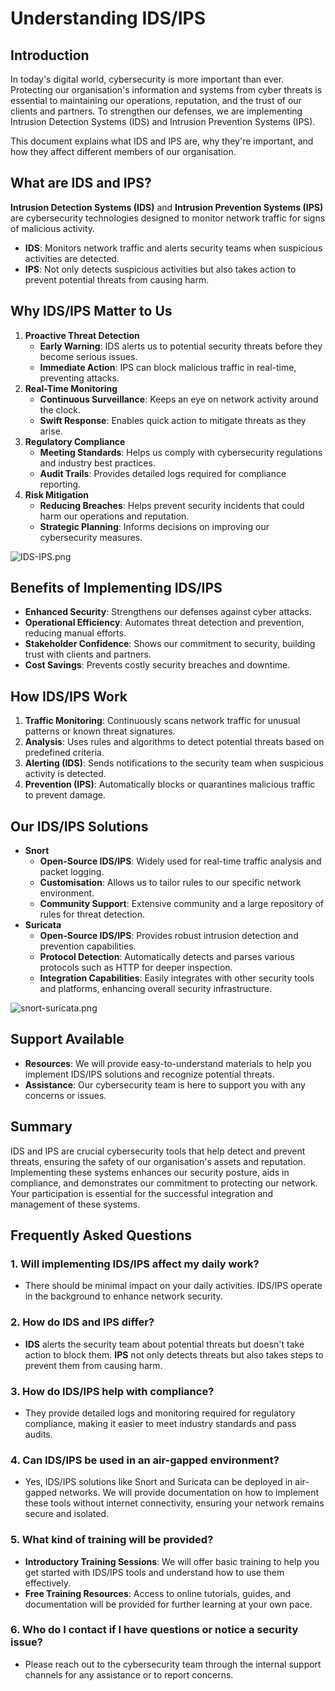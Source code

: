 # **Understanding IDS/IPS**

## **Introduction**

In today's digital world, cybersecurity is more important than ever. Protecting our organisation's information and systems from cyber threats is essential to maintaining our operations, reputation, and the trust of our clients and partners. To strengthen our defenses, we are implementing Intrusion Detection Systems (IDS) and Intrusion Prevention Systems (IPS).

This document explains what IDS and IPS are, why they're important, and how they affect different members of our organisation.

## **What are IDS and IPS?**

**Intrusion Detection Systems (IDS)** and **Intrusion Prevention Systems (IPS)** are cybersecurity technologies designed to monitor network traffic for signs of malicious activity.

- **IDS**: Monitors network traffic and alerts security teams when suspicious activities are detected.
- **IPS**: Not only detects suspicious activities but also takes action to prevent potential threats from causing harm.

## **Why IDS/IPS Matter to Us**

1. **Proactive Threat Detection**
    - **Early Warning**: IDS alerts us to potential security threats before they become serious issues.
    - **Immediate Action**: IPS can block malicious traffic in real-time, preventing attacks.
2. **Real-Time Monitoring**
    - **Continuous Surveillance**: Keeps an eye on network activity around the clock.
    - **Swift Response**: Enables quick action to mitigate threats as they arise.
3. **Regulatory Compliance**
    - **Meeting Standards**: Helps us comply with cybersecurity regulations and industry best practices.
    - **Audit Trails**: Provides detailed logs required for compliance reporting.
4. **Risk Mitigation**
    - **Reducing Breaches**: Helps prevent security incidents that could harm our operations and reputation.
    - **Strategic Planning**: Informs decisions on improving our cybersecurity measures.

![IDS-IPS.png](IDS-IPS.png)

## **Benefits of Implementing IDS/IPS**

- **Enhanced Security**: Strengthens our defenses against cyber attacks.
- **Operational Efficiency**: Automates threat detection and prevention, reducing manual efforts.
- **Stakeholder Confidence**: Shows our commitment to security, building trust with clients and partners.
- **Cost Savings**: Prevents costly security breaches and downtime.

## **How IDS/IPS Work**

1. **Traffic Monitoring**: Continuously scans network traffic for unusual patterns or known threat signatures.
2. **Analysis**: Uses rules and algorithms to detect potential threats based on predefined criteria.
3. **Alerting (IDS)**: Sends notifications to the security team when suspicious activity is detected.
4. **Prevention (IPS)**: Automatically blocks or quarantines malicious traffic to prevent damage.

## **Our IDS/IPS Solutions**

- **Snort**
    - **Open-Source IDS/IPS**: Widely used for real-time traffic analysis and packet logging.
    - **Customisation**: Allows us to tailor rules to our specific network environment.
    - **Community Support**: Extensive community and a large repository of rules for threat detection.
- **Suricata**
    - **Open-Source IDS/IPS**: Provides robust intrusion detection and prevention capabilities.
    - **Protocol Detection**: Automatically detects and parses various protocols such as HTTP for deeper inspection.
    - **Integration Capabilities**: Easily integrates with other security tools and platforms, enhancing overall security infrastructure.

![snort-suricata.png](snort-suricata.png)

## **Support Available**

- **Resources**: We will provide easy-to-understand materials to help you implement IDS/IPS solutions and recognize potential threats.
- **Assistance**: Our cybersecurity team is here to support you with any concerns or issues.

## **Summary**

IDS and IPS are crucial cybersecurity tools that help detect and prevent threats, ensuring the safety of our organisation's assets and reputation. Implementing these systems enhances our security posture, aids in compliance, and demonstrates our commitment to protecting our network. Your participation is essential for the successful integration and management of these systems.

## **Frequently Asked Questions**

### **1. Will implementing IDS/IPS affect my daily work?**

- There should be minimal impact on your daily activities. IDS/IPS operate in the background to enhance network security.

### **2. How do IDS and IPS differ?**

- **IDS** alerts the security team about potential threats but doesn't take action to block them. **IPS** not only detects threats but also takes steps to prevent them from causing harm.

### **3. How do IDS/IPS help with compliance?**

- They provide detailed logs and monitoring required for regulatory compliance, making it easier to meet industry standards and pass audits.

### **4. Can IDS/IPS be used in an air-gapped environment?**

- Yes, IDS/IPS solutions like Snort and Suricata can be deployed in air-gapped networks. We will provide documentation on how to implement these tools without internet connectivity, ensuring your network remains secure and isolated.

### **5. What kind of training will be provided?**

- **Introductory Training Sessions**: We will offer basic training to help you get started with IDS/IPS tools and understand how to use them effectively.
- **Free Training Resources**: Access to online tutorials, guides, and documentation will be provided for further learning at your own pace.

### **6. Who do I contact if I have questions or notice a security issue?**

- Please reach out to the cybersecurity team through the internal support channels for any assistance or to report concerns.